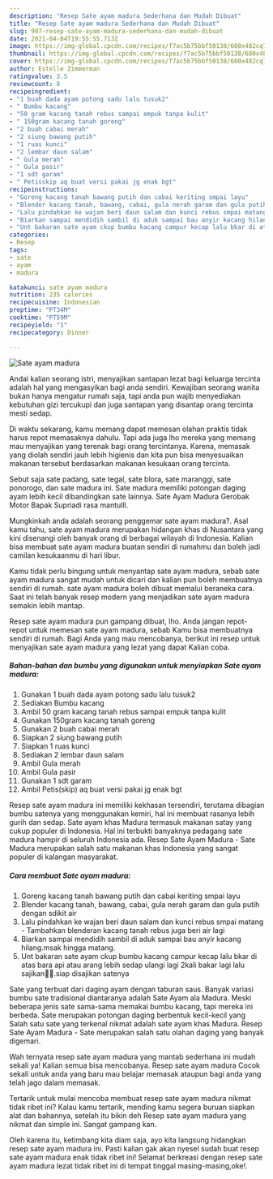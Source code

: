 ```yaml
---
description: "Resep Sate ayam madura Sederhana dan Mudah Dibuat"
title: "Resep Sate ayam madura Sederhana dan Mudah Dibuat"
slug: 907-resep-sate-ayam-madura-sederhana-dan-mudah-dibuat
date: 2021-04-04T19:55:55.713Z
image: https://img-global.cpcdn.com/recipes/f7ac5b75bbf50138/680x482cq70/sate-ayam-madura-foto-resep-utama.jpg
thumbnail: https://img-global.cpcdn.com/recipes/f7ac5b75bbf50138/680x482cq70/sate-ayam-madura-foto-resep-utama.jpg
cover: https://img-global.cpcdn.com/recipes/f7ac5b75bbf50138/680x482cq70/sate-ayam-madura-foto-resep-utama.jpg
author: Estelle Zimmerman
ratingvalue: 3.5
reviewcount: 8
recipeingredient:
- "1 buah dada ayam potong sadu lalu tusuk2"
- " Bumbu kacang"
- "50 gram kacang tanah rebus sampai empuk tanpa kulit"
- " 150gram kacang tanah goreng"
- "2 buah cabai merah"
- "2 siung bawang putih"
- "1 ruas kunci"
- "2 lembar daun salam"
- " Gula merah"
- " Gula pasir"
- "1 sdt garam"
- " Petisskip aq buat versi pakai jg enak bgt"
recipeinstructions:
- "Goreng kacang tanah bawang putih dan cabai keriting smpai layu"
- "Blender kacang tanah, bawang, cabai, gula nerah garam dan gula putih dengan sdikit air"
- "Lalu pindahkan ke wajan beri daun salam dan kunci rebus smpai matang  Tambahkan blenderan kacang tanah rebus juga beri air lagi"
- "Biarkan sampai mendidih sambil di aduk sampai bau anyir kacang hilang.msak hingga matang."
- "Unt bakaran sate ayam ckup bumbu kacang campur kecap lalu bkar di atas bara api atau arang lebih sedap ulangi lagi 2kali bakar lagi lalu sajikan🥰🥰.siap disajikan satenya"
categories:
- Resep
tags:
- sate
- ayam
- madura

katakunci: sate ayam madura 
nutrition: 235 calories
recipecuisine: Indonesian
preptime: "PT34M"
cooktime: "PT59M"
recipeyield: "1"
recipecategory: Dinner

---
```



![Sate ayam madura](https://img-global.cpcdn.com/recipes/f7ac5b75bbf50138/680x482cq70/sate-ayam-madura-foto-resep-utama.jpg)

Andai kalian seorang istri, menyajikan santapan lezat bagi keluarga tercinta adalah hal yang mengasyikan bagi anda sendiri. Kewajiban seorang  wanita bukan hanya mengatur rumah saja, tapi anda pun wajib menyediakan kebutuhan gizi tercukupi dan juga santapan yang disantap orang tercinta mesti sedap.

Di waktu  sekarang, kamu memang dapat memesan olahan praktis tidak harus repot memasaknya dahulu. Tapi ada juga lho mereka yang memang mau menyajikan yang terenak bagi orang tercintanya. Karena, memasak yang diolah sendiri jauh lebih higienis dan kita pun bisa menyesuaikan makanan tersebut berdasarkan makanan kesukaan orang tercinta. 

Sebut saja sate padang, sate tegal, sate blora, sate maranggi, sate ponorogo, dan sate madura ini. Sate madura memiliki potongan daging ayam lebih kecil dibandingkan sate lainnya. Sate Ayam Madura Gerobak Motor Bapak Supriadi rasa mantulll.

Mungkinkah anda adalah seorang penggemar sate ayam madura?. Asal kamu tahu, sate ayam madura merupakan hidangan khas di Nusantara yang kini disenangi oleh banyak orang di berbagai wilayah di Indonesia. Kalian bisa membuat sate ayam madura buatan sendiri di rumahmu dan boleh jadi camilan kesukaanmu di hari libur.

Kamu tidak perlu bingung untuk menyantap sate ayam madura, sebab sate ayam madura sangat mudah untuk dicari dan kalian pun boleh membuatnya sendiri di rumah. sate ayam madura boleh dibuat memalui beraneka cara. Saat ini telah banyak resep modern yang menjadikan sate ayam madura semakin lebih mantap.

Resep sate ayam madura pun gampang dibuat, lho. Anda jangan repot-repot untuk memesan sate ayam madura, sebab Kamu bisa membuatnya sendiri di rumah. Bagi Anda yang mau mencobanya, berikut ini resep untuk menyajikan sate ayam madura yang lezat yang dapat Kalian coba.

<!--inarticleads1-->

##### Bahan-bahan dan bumbu yang digunakan untuk menyiapkan Sate ayam madura:

1. Gunakan 1 buah dada ayam potong sadu lalu tusuk2
1. Sediakan  Bumbu kacang
1. Ambil 50 gram kacang tanah rebus sampai empuk tanpa kulit
1. Gunakan  150gram kacang tanah goreng
1. Gunakan 2 buah cabai merah
1. Siapkan 2 siung bawang putih
1. Siapkan 1 ruas kunci
1. Sediakan 2 lembar daun salam
1. Ambil  Gula merah
1. Ambil  Gula pasir
1. Gunakan 1 sdt garam
1. Ambil  Petis(skip) aq buat versi pakai jg enak bgt


Resep sate ayam madura ini memiliki kekhasan tersendiri, terutama dibagian bumbu satenya yang menggunakan kemiri, hal ini membuat rasanya lebih gurih dan sedap. Sate ayam khas Madura termasuk makanan satay yang cukup populer di Indonesia. Hal ini terbukti banyaknya pedagang sate madura hampir di seluruh Indonesia ada. Resep Sate Ayam Madura - Sate Madura merupakan salah satu makanan khas Indonesia yang sangat populer di kalangan masyarakat. 

<!--inarticleads2-->

##### Cara membuat Sate ayam madura:

1. Goreng kacang tanah bawang putih dan cabai keriting smpai layu
1. Blender kacang tanah, bawang, cabai, gula nerah garam dan gula putih dengan sdikit air
1. Lalu pindahkan ke wajan beri daun salam dan kunci rebus smpai matang  - Tambahkan blenderan kacang tanah rebus juga beri air lagi
1. Biarkan sampai mendidih sambil di aduk sampai bau anyir kacang hilang.msak hingga matang.
1. Unt bakaran sate ayam ckup bumbu kacang campur kecap lalu bkar di atas bara api atau arang lebih sedap ulangi lagi 2kali bakar lagi lalu sajikan🥰🥰.siap disajikan satenya


Sate yang terbuat dari daging ayam dengan taburan saus. Banyak variasi bumbu sate tradisional diantaranya adalah Sate Ayam ala Madura. Meski beberapa jenis sate sama-sama memakai bumbu kacang, tapi mereka ini berbeda. Sate merupakan potongan daging berbentuk kecil-kecil yang Salah satu sate yang terkenal nikmat adalah sate ayam khas Madura. Resep Sate Ayam Madura - Sate merupakan salah satu olahan daging yang banyak digemari. 

Wah ternyata resep sate ayam madura yang mantab sederhana ini mudah sekali ya! Kalian semua bisa mencobanya. Resep sate ayam madura Cocok sekali untuk anda yang baru mau belajar memasak ataupun bagi anda yang telah jago dalam memasak.

Tertarik untuk mulai mencoba membuat resep sate ayam madura nikmat tidak ribet ini? Kalau kamu tertarik, mending kamu segera buruan siapkan alat dan bahannya, setelah itu bikin deh Resep sate ayam madura yang nikmat dan simple ini. Sangat gampang kan. 

Oleh karena itu, ketimbang kita diam saja, ayo kita langsung hidangkan resep sate ayam madura ini. Pasti kalian gak akan nyesel sudah buat resep sate ayam madura enak tidak ribet ini! Selamat berkreasi dengan resep sate ayam madura lezat tidak ribet ini di tempat tinggal masing-masing,oke!.

